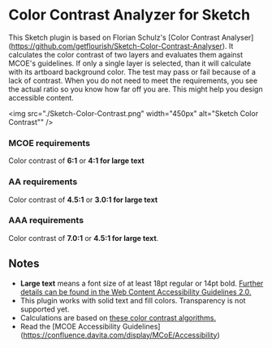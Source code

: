 # Color Contrast Analyzer for Sketch

This Sketch plugin is based on Florian Schulz's [Color Contrast Analyser] (https://github.com/getflourish/Sketch-Color-Contrast-Analyser). It calculates the color contrast of two layers and evaluates them against MCOE's guidelines. If only a single layer is selected, than it will calculate with its artboard background color. The test may pass or fail because of a lack of contrast. When you do not need to meet the requirements, you see the actual ratio so you know how far off you are. This might help you design accessible content.

<img src="./Sketch-Color-Contrast.png" width="450px" alt="Sketch Color Contrast"" />

### MCOE requirements
Color contrast of **6:1** or **4:1 for large text**

### AA requirements
Color contrast of **4.5:1** or **3.0:1 for large text**

### AAA requirements
Color contrast of **7.0:1** or **4.5:1 for large text**.

## Notes
- **Large text** means a font size of at least 18pt regular or 14pt bold. [Further details can be found in the Web Content Accessibility Guidelines 2.0.](http://www.w3.org/WAI/WCAG20/quickref/#qr-visual-audio-contrast-contrast)
- This plugin works with solid text and fill colors. Transparency is not supported yet. 
- Calculations are based on [these color contrast algorithms.](http://gmazzocato.altervista.org/colorwheel/algo.php)
- Read the [MCOE Accessibility Guidelines] (https://confluence.davita.com/display/MCoE/Accessibility)
